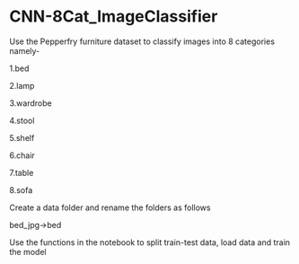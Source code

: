 # CNN-8Cat_ImageClassifier
Use the Pepperfry furniture dataset to classify images into 8 categories namely- 

1.bed 

2.lamp

3.wardrobe

4.stool

5.shelf

6.chair

7.table

8.sofa

Create a data folder and rename the folders as follows 

bed_jpg->bed

Use the functions in the notebook to split train-test data, load data and train the model
